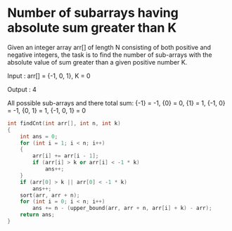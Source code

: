 # Number of subarrays having absolute sum greater than K 

Given an integer array arr[] of length N consisting of both positive and negative integers, the task is to find the number of sub-arrays with the absolute value of sum greater than a given positive number K.

Input : arr[] = {-1, 0, 1}, K = 0

Output : 4

All possible sub-arrays and there total sum: {-1} = -1, {0} = 0, {1} = 1, {-1, 0} = -1, {0, 1} = 1, {-1, 0, 1} = 0 

```cpp
int findCnt(int arr[], int n, int k) 
{ 
    int ans = 0; 
    for (int i = 1; i < n; i++)
    { 
        arr[i] += arr[i - 1]; 
        if (arr[i] > k or arr[i] < -1 * k) 
            ans++; 
    } 
    if (arr[0] > k || arr[0] < -1 * k) 
        ans++; 
    sort(arr, arr + n); 
    for (int i = 0; i < n; i++) 
        ans += n - (upper_bound(arr, arr + n, arr[i] + k) - arr); 
    return ans; 
} 
```
